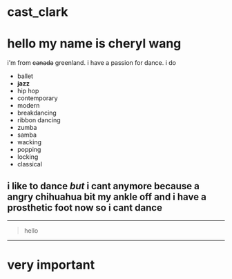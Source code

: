 # cast_clark
# hello my name is cheryl wang
i'm from ~~canada~~ greenland. i have a passion for dance. i do 
- ballet
- **jazz**
- hip hop
- contemporary
- modern
- breakdancing
- ribbon dancing
- zumba
- samba
- wacking
- popping
- locking
- classical
## i like to dance *but* i cant anymore because a angry chihuahua bit my ankle off and i have a prosthetic foot now so i cant dance
---
> hello
--- 

# very important
